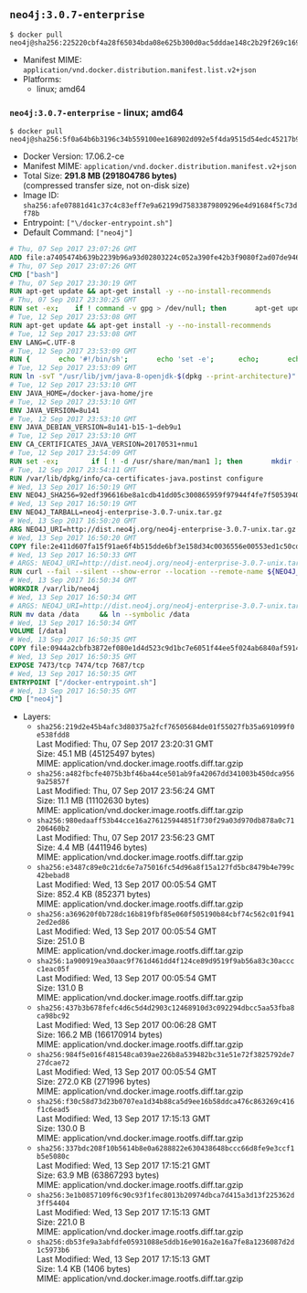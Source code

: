## `neo4j:3.0.7-enterprise`

```console
$ docker pull neo4j@sha256:225220cbf4a28f65034bda08e625b300d0ac5dddae148c2b29f269c169b42360
```

-	Manifest MIME: `application/vnd.docker.distribution.manifest.list.v2+json`
-	Platforms:
	-	linux; amd64

### `neo4j:3.0.7-enterprise` - linux; amd64

```console
$ docker pull neo4j@sha256:5f0a64b6b3196c34b559100ee168902d092e5f4da9515d54edc45217b9240686
```

-	Docker Version: 17.06.2-ce
-	Manifest MIME: `application/vnd.docker.distribution.manifest.v2+json`
-	Total Size: **291.8 MB (291804786 bytes)**  
	(compressed transfer size, not on-disk size)
-	Image ID: `sha256:afe07881d41c37c4c83eff7e9a62199d75833879809296e4d91684f5c73df78b`
-	Entrypoint: `["\/docker-entrypoint.sh"]`
-	Default Command: `["neo4j"]`

```dockerfile
# Thu, 07 Sep 2017 23:07:26 GMT
ADD file:a7405474b639b2239b96a93d02803224c052a390fe42b3f9080f2ad07de94640 in / 
# Thu, 07 Sep 2017 23:07:26 GMT
CMD ["bash"]
# Thu, 07 Sep 2017 23:30:19 GMT
RUN apt-get update && apt-get install -y --no-install-recommends 		ca-certificates 		curl 		wget 	&& rm -rf /var/lib/apt/lists/*
# Thu, 07 Sep 2017 23:30:25 GMT
RUN set -ex; 	if ! command -v gpg > /dev/null; then 		apt-get update; 		apt-get install -y --no-install-recommends 			gnupg2 			dirmngr 		; 		rm -rf /var/lib/apt/lists/*; 	fi
# Tue, 12 Sep 2017 23:53:08 GMT
RUN apt-get update && apt-get install -y --no-install-recommends 		bzip2 		unzip 		xz-utils 	&& rm -rf /var/lib/apt/lists/*
# Tue, 12 Sep 2017 23:53:08 GMT
ENV LANG=C.UTF-8
# Tue, 12 Sep 2017 23:53:09 GMT
RUN { 		echo '#!/bin/sh'; 		echo 'set -e'; 		echo; 		echo 'dirname "$(dirname "$(readlink -f "$(which javac || which java)")")"'; 	} > /usr/local/bin/docker-java-home 	&& chmod +x /usr/local/bin/docker-java-home
# Tue, 12 Sep 2017 23:53:09 GMT
RUN ln -svT "/usr/lib/jvm/java-8-openjdk-$(dpkg --print-architecture)" /docker-java-home
# Tue, 12 Sep 2017 23:53:10 GMT
ENV JAVA_HOME=/docker-java-home/jre
# Tue, 12 Sep 2017 23:53:10 GMT
ENV JAVA_VERSION=8u141
# Tue, 12 Sep 2017 23:53:10 GMT
ENV JAVA_DEBIAN_VERSION=8u141-b15-1~deb9u1
# Tue, 12 Sep 2017 23:53:10 GMT
ENV CA_CERTIFICATES_JAVA_VERSION=20170531+nmu1
# Tue, 12 Sep 2017 23:54:09 GMT
RUN set -ex; 		if [ ! -d /usr/share/man/man1 ]; then 		mkdir -p /usr/share/man/man1; 	fi; 		apt-get update; 	apt-get install -y 		openjdk-8-jre="$JAVA_DEBIAN_VERSION" 		ca-certificates-java="$CA_CERTIFICATES_JAVA_VERSION" 	; 	rm -rf /var/lib/apt/lists/*; 		[ "$(readlink -f "$JAVA_HOME")" = "$(docker-java-home)" ]; 		update-alternatives --get-selections | awk -v home="$(readlink -f "$JAVA_HOME")" 'index($3, home) == 1 { $2 = "manual"; print | "update-alternatives --set-selections" }'; 	update-alternatives --query java | grep -q 'Status: manual'
# Tue, 12 Sep 2017 23:54:11 GMT
RUN /var/lib/dpkg/info/ca-certificates-java.postinst configure
# Wed, 13 Sep 2017 16:50:19 GMT
ENV NEO4J_SHA256=92edf396616be8a1cdb41dd05c300865959f97944f4fe7f50539401a49c095d5
# Wed, 13 Sep 2017 16:50:19 GMT
ENV NEO4J_TARBALL=neo4j-enterprise-3.0.7-unix.tar.gz
# Wed, 13 Sep 2017 16:50:20 GMT
ARG NEO4J_URI=http://dist.neo4j.org/neo4j-enterprise-3.0.7-unix.tar.gz
# Wed, 13 Sep 2017 16:50:20 GMT
COPY file:2e411d607fa15f91ae6f4b515dde6bf3e158d34c0036556e00553ed1c50cd63d in /tmp/ 
# Wed, 13 Sep 2017 16:50:33 GMT
# ARGS: NEO4J_URI=http://dist.neo4j.org/neo4j-enterprise-3.0.7-unix.tar.gz
RUN curl --fail --silent --show-error --location --remote-name ${NEO4J_URI}     && echo "${NEO4J_SHA256} ${NEO4J_TARBALL}" | sha256sum --check --quiet -     && tar --extract --file ${NEO4J_TARBALL} --directory /var/lib     && mv /var/lib/neo4j-* /var/lib/neo4j     && rm ${NEO4J_TARBALL}
# Wed, 13 Sep 2017 16:50:34 GMT
WORKDIR /var/lib/neo4j
# Wed, 13 Sep 2017 16:50:34 GMT
# ARGS: NEO4J_URI=http://dist.neo4j.org/neo4j-enterprise-3.0.7-unix.tar.gz
RUN mv data /data     && ln --symbolic /data
# Wed, 13 Sep 2017 16:50:34 GMT
VOLUME [/data]
# Wed, 13 Sep 2017 16:50:35 GMT
COPY file:0944a2cbfb3872ef080e1d4d523c9d1bc7e6051f44ee5f024ab6840af5914b11 in /docker-entrypoint.sh 
# Wed, 13 Sep 2017 16:50:35 GMT
EXPOSE 7473/tcp 7474/tcp 7687/tcp
# Wed, 13 Sep 2017 16:50:35 GMT
ENTRYPOINT ["/docker-entrypoint.sh"]
# Wed, 13 Sep 2017 16:50:35 GMT
CMD ["neo4j"]
```

-	Layers:
	-	`sha256:219d2e45b4afc3d80375a2fcf76505684de01f55027fb35a691099f0e538fdd8`  
		Last Modified: Thu, 07 Sep 2017 23:20:31 GMT  
		Size: 45.1 MB (45125497 bytes)  
		MIME: application/vnd.docker.image.rootfs.diff.tar.gzip
	-	`sha256:a482fbcfe4075b3bf46ba44ce501ab9fa42067dd341003b450dca9569a25857f`  
		Last Modified: Thu, 07 Sep 2017 23:56:24 GMT  
		Size: 11.1 MB (11102630 bytes)  
		MIME: application/vnd.docker.image.rootfs.diff.tar.gzip
	-	`sha256:980edaaff53b44cce16a276125944851f730f29a03d970db878a0c71206460b2`  
		Last Modified: Thu, 07 Sep 2017 23:56:23 GMT  
		Size: 4.4 MB (4411946 bytes)  
		MIME: application/vnd.docker.image.rootfs.diff.tar.gzip
	-	`sha256:e3487c89e0c21dc6e7a75016fc54d96a8f15a127fd5bc8479b4e799c42bebad8`  
		Last Modified: Wed, 13 Sep 2017 00:05:54 GMT  
		Size: 852.4 KB (852371 bytes)  
		MIME: application/vnd.docker.image.rootfs.diff.tar.gzip
	-	`sha256:a369620f0b728dc16b819fbf85e060f505190b84cbf74c562c01f9412ed2ed86`  
		Last Modified: Wed, 13 Sep 2017 00:05:54 GMT  
		Size: 251.0 B  
		MIME: application/vnd.docker.image.rootfs.diff.tar.gzip
	-	`sha256:1a900919ea30aac9f761d461dd4f124ce89d9519f9ab56a83c30acccc1eac05f`  
		Last Modified: Wed, 13 Sep 2017 00:05:54 GMT  
		Size: 131.0 B  
		MIME: application/vnd.docker.image.rootfs.diff.tar.gzip
	-	`sha256:437b3b678fefc4d6c5d4d2903c12468910d3c092294dbcc5aa53fba8ca98bc92`  
		Last Modified: Wed, 13 Sep 2017 00:06:28 GMT  
		Size: 166.2 MB (166170914 bytes)  
		MIME: application/vnd.docker.image.rootfs.diff.tar.gzip
	-	`sha256:984f5e016f481548ca039ae226b8a539482bc31e51e72f3825792de727dcae72`  
		Last Modified: Wed, 13 Sep 2017 00:05:54 GMT  
		Size: 272.0 KB (271996 bytes)  
		MIME: application/vnd.docker.image.rootfs.diff.tar.gzip
	-	`sha256:f30c58d73d23b0707ea1d34b88ca5d9ee16b58ddca476c863269c416f1c6ead5`  
		Last Modified: Wed, 13 Sep 2017 17:15:13 GMT  
		Size: 130.0 B  
		MIME: application/vnd.docker.image.rootfs.diff.tar.gzip
	-	`sha256:337bdc208f10b5614b8e0a6288822e630438648bccc66d8fe9e3ccf1b5e5080c`  
		Last Modified: Wed, 13 Sep 2017 17:15:21 GMT  
		Size: 63.9 MB (63867293 bytes)  
		MIME: application/vnd.docker.image.rootfs.diff.tar.gzip
	-	`sha256:3e1b0857109f6c90c93f1fec8013b20974dbca7d415a3d13f225362d3ff54404`  
		Last Modified: Wed, 13 Sep 2017 17:15:13 GMT  
		Size: 221.0 B  
		MIME: application/vnd.docker.image.rootfs.diff.tar.gzip
	-	`sha256:db53fe9a3abfdfe05931088e5ddb16e9016a2e16a7fe8a1236087d2d1c5973b6`  
		Last Modified: Wed, 13 Sep 2017 17:15:13 GMT  
		Size: 1.4 KB (1406 bytes)  
		MIME: application/vnd.docker.image.rootfs.diff.tar.gzip
